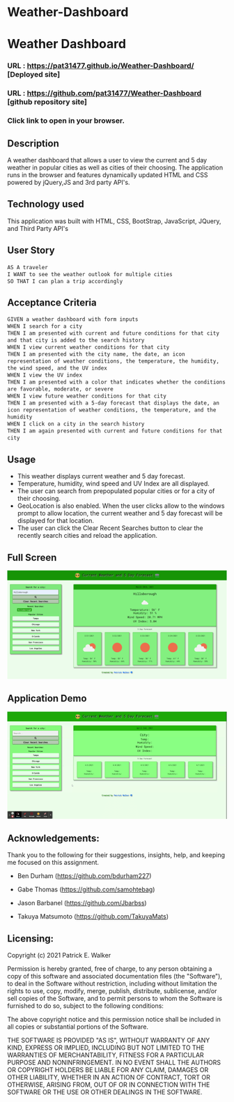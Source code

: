 # Weather-Dashboard

# Weather Dashboard

### URL : https://pat31477.github.io/Weather-Dashboard/ [Deployed site]

### URL : https://github.com/pat31477/Weather-Dashboard [github repository site]

### Click link to open in your browser.

 
## Description
A weather dashboard that allows a user to view the current and 5 day weather in popular cities as well as cities of their choosing. The application runs in the browser and features dynamically updated HTML and CSS powered by jQuery,JS and 3rd party API's.

## Technology used
This application was built with HTML, CSS, BootStrap, JavaScript, JQuery, and Third Party API's

## User Story

```
AS A traveler
I WANT to see the weather outlook for multiple cities
SO THAT I can plan a trip accordingly
```

## Acceptance Criteria

```
GIVEN a weather dashboard with form inputs
WHEN I search for a city
THEN I am presented with current and future conditions for that city and that city is added to the search history
WHEN I view current weather conditions for that city
THEN I am presented with the city name, the date, an icon representation of weather conditions, the temperature, the humidity, the wind speed, and the UV index
WHEN I view the UV index
THEN I am presented with a color that indicates whether the conditions are favorable, moderate, or severe
WHEN I view future weather conditions for that city
THEN I am presented with a 5-day forecast that displays the date, an icon representation of weather conditions, the temperature, and the humidity
WHEN I click on a city in the search history
THEN I am again presented with current and future conditions for that city
```

## Usage
- This weather displays current weather and 5 day forecast.
- Temperature, humidity, wind speed and UV Index are all displayed.
- The user can search from prepopulated popular cities or for a city of their choosing.
- GeoLocation is also enabled. When the user clicks allow to the windows prompt to allow location, the current weather and 5 day forecast will be displayed for that location.
- The user can click the Clear Recent Searches button to clear the recently search cities and reload the application.

## Full Screen
![](./Assets/Images/FullPageApp.png)

## Application Demo
![demo](./Assets/Images/Demo.gif?raw=true "Demo")


## Acknowledgements:

Thank you to the following for their suggestions, insights, help, and keeping me focused on this assignment.

* Ben Durham (https://github.com/bdurham227)

* Gabe Thomas (https://github.com/samohtebag)

* Jason Barbanel (https://github.com/Jbarbss)

* Takuya Matsumoto (https://github.com/TakuyaMats)

## Licensing:

Copyright (c) 2021 Patrick E. Walker

Permission is hereby granted, free of charge, to any person obtaining
a copy of this software and associated documentation files (the
"Software"), to deal in the Software without restriction, including
without limitation the rights to use, copy, modify, merge, publish,
distribute, sublicense, and/or sell copies of the Software, and to
permit persons to whom the Software is furnished to do so, subject to
the following conditions:

The above copyright notice and this permission notice shall be
included in all copies or substantial portions of the Software.

THE SOFTWARE IS PROVIDED "AS IS", WITHOUT WARRANTY OF ANY KIND,
EXPRESS OR IMPLIED, INCLUDING BUT NOT LIMITED TO THE WARRANTIES OF
MERCHANTABILITY, FITNESS FOR A PARTICULAR PURPOSE AND
NONINFRINGEMENT. IN NO EVENT SHALL THE AUTHORS OR COPYRIGHT HOLDERS BE
LIABLE FOR ANY CLAIM, DAMAGES OR OTHER LIABILITY, WHETHER IN AN ACTION
OF CONTRACT, TORT OR OTHERWISE, ARISING FROM, OUT OF OR IN CONNECTION
WITH THE SOFTWARE OR THE USE OR OTHER DEALINGS IN THE SOFTWARE.